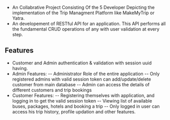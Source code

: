 - An Collabrative Project Consisting Of the 5 Developer Depicting the implementation of the Trip Managment Platform like MakeMyTrip or Yatra.
- An developement of RESTful API for an application. This API performs all the fundamental CRUD operations of any with user validation at every step.

## Features
- Customer and Admin authentication & validation with session uuid having.
- Admin Features:
-- Administrator Role of the entire application
-- Only registered admins with valid session token can add/update/delete customer from main database
-- Admin can access the details of different customers and trip bookings
- Customer Features:
-- Registering themselves with application, and logging in to get the valid session token
-- Viewing list of available buses, packages, hotels and booking a trip
-- Only logged in user can access his trip history, profile updation and other features.
